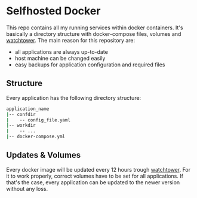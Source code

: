 # Selfhosted Docker

This repo contains all my running services within docker containers.
It's basically a directory structure with docker-compose files, volumes and [watchtower](https://github.com/containrrr/watchtower). 
The main reason for this repository are:

* all applications are always up-to-date
* host machine can be changed easily
* easy backups for application configuration and required files

## Structure
Every application has the following directory structure:
```bash
application_name
|-- confdir
|    -- config_file.yaml
|-- workdir
|    -- ...
|-- docker-compose.yml
```

## Updates & Volumes
Every docker image will be updated every 12 hours trough [watchtower](https://github.com/containrrr/watchtower).
For it to work properly, correct volumes have to be set for all applications.
If that's the case, every application can be updated to the newer version without any loss.


